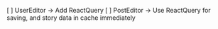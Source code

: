 [ ] UserEditor  -> Add ReactQuery
[ ] PostEditor -> Use ReactQuery for saving, and story data in cache immediately